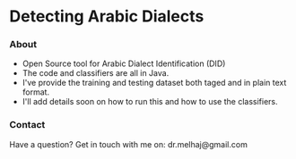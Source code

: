 # Detecting Arabic Dialects

<h3>About</h3>
<ul>
<li>Open Source tool for Arabic Dialect Identification (DID)</li>
<li>The code and classifiers are all in Java.</li>
<li>I've provide the training and testing dataset both taged and in plain text format.</li>
<li>I'll add details soon on how to run this and how to use the classifiers.</li>
</ul>


<h3>Contact</h3>
Have a question? Get in touch with me on: dr.melhaj@gmail.com
